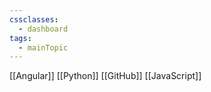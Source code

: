 ```yaml
---
cssclasses:
  - dashboard
tags:
  - mainTopic
---
```

[[Angular]]
[[Python]]
[[GitHub]]
[[JavaScript]]
